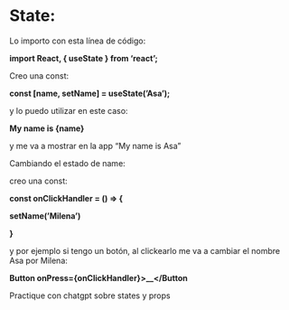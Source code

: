 # State:

Lo importo con esta línea de código: 

**import React, { useState } from ‘react’;**

Creo una const: 

**const [name, setName] = useState(’Asa’);**

y lo puedo utilizar en este caso:

**<Text>My name is {name}</Text>**

y me va a mostrar en la app “My name is Asa”

Cambiando el estado de name:

creo una const:

**const onClickHandler = () ⇒ {**

**setName(’Milena’)**

**}**

y por ejemplo si tengo un botón, al clickearlo me va a cambiar el nombre Asa por Milena:

**Button onPress={onClickHandler}>__</Button**

Practique con chatgpt sobre states y props
